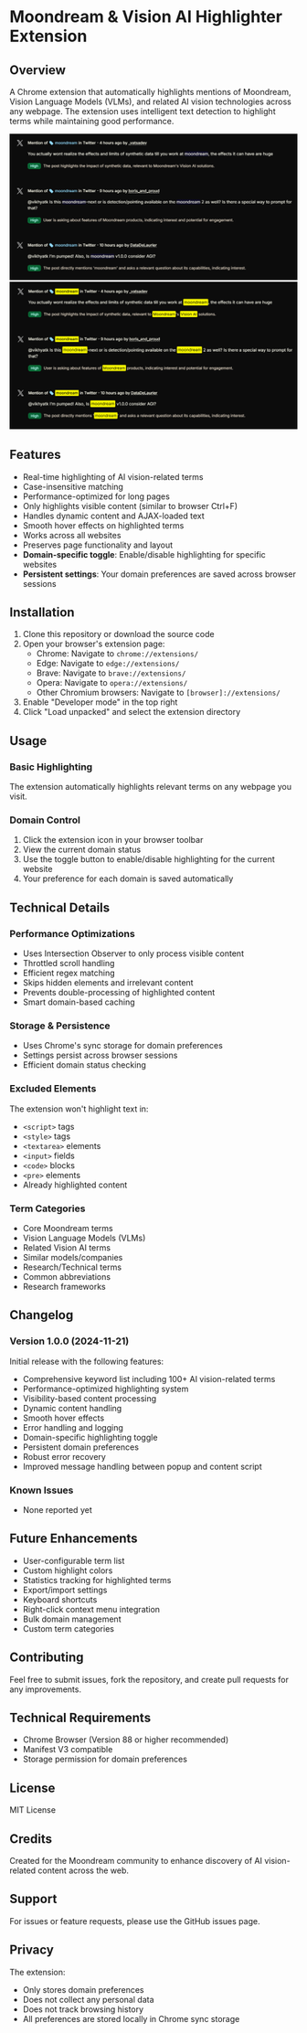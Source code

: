 # Moondream & Vision AI Highlighter Extension

## Overview
A Chrome extension that automatically highlights mentions of Moondream, Vision Language Models (VLMs), and related AI vision technologies across any webpage. The extension uses intelligent text detection to highlight terms while maintaining good performance.

![Before highlighting](imgs/before.png)
![After highlighting](imgs/after.png)


## Features
- Real-time highlighting of AI vision-related terms
- Case-insensitive matching
- Performance-optimized for long pages
- Only highlights visible content (similar to browser Ctrl+F)
- Handles dynamic content and AJAX-loaded text
- Smooth hover effects on highlighted terms
- Works across all websites
- Preserves page functionality and layout
- **Domain-specific toggle**: Enable/disable highlighting for specific websites
- **Persistent settings**: Your domain preferences are saved across browser sessions

## Installation
1. Clone this repository or download the source code
2. Open your browser's extension page:
   - Chrome: Navigate to `chrome://extensions/`
   - Edge: Navigate to `edge://extensions/`
   - Brave: Navigate to `brave://extensions/`
   - Opera: Navigate to `opera://extensions/`
   - Other Chromium browsers: Navigate to `[browser]://extensions/`
3. Enable "Developer mode" in the top right
4. Click "Load unpacked" and select the extension directory

## Usage

### Basic Highlighting
The extension automatically highlights relevant terms on any webpage you visit.

### Domain Control
1. Click the extension icon in your browser toolbar
2. View the current domain status
3. Use the toggle button to enable/disable highlighting for the current website
4. Your preference for each domain is saved automatically

## Technical Details

### Performance Optimizations
- Uses Intersection Observer to only process visible content
- Throttled scroll handling
- Efficient regex matching
- Skips hidden elements and irrelevant content
- Prevents double-processing of highlighted content
- Smart domain-based caching

### Storage & Persistence
- Uses Chrome's sync storage for domain preferences
- Settings persist across browser sessions
- Efficient domain status checking

### Excluded Elements
The extension won't highlight text in:
- `<script>` tags
- `<style>` tags
- `<textarea>` elements
- `<input>` fields
- `<code>` blocks
- `<pre>` elements
- Already highlighted content

### Term Categories
- Core Moondream terms
- Vision Language Models (VLMs)
- Related Vision AI terms
- Similar models/companies
- Research/Technical terms
- Common abbreviations
- Research frameworks

## Changelog

### Version 1.0.0 (2024-11-21)
Initial release with the following features:
- Comprehensive keyword list including 100+ AI vision-related terms
- Performance-optimized highlighting system
- Visibility-based content processing
- Dynamic content handling
- Smooth hover effects
- Error handling and logging
- Domain-specific highlighting toggle
- Persistent domain preferences
- Robust error recovery
- Improved message handling between popup and content script

### Known Issues
- None reported yet

## Future Enhancements
- User-configurable term list
- Custom highlight colors
- Statistics tracking for highlighted terms
- Export/import settings
- Keyboard shortcuts
- Right-click context menu integration
- Bulk domain management
- Custom term categories

## Contributing
Feel free to submit issues, fork the repository, and create pull requests for any improvements.

## Technical Requirements
- Chrome Browser (Version 88 or higher recommended)
- Manifest V3 compatible
- Storage permission for domain preferences

## License
MIT License

## Credits
Created for the Moondream community to enhance discovery of AI vision-related content across the web.

## Support
For issues or feature requests, please use the GitHub issues page.

## Privacy
The extension:
- Only stores domain preferences
- Does not collect any personal data
- Does not track browsing history
- All preferences are stored locally in Chrome sync storage
  